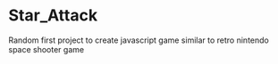 Star_Attack
===========

Random first project to create javascript game similar to retro nintendo space shooter game
